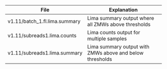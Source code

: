 | File | Explanation |
| ---- | ----------- |
| v1.11/batch_1.fl.lima.summary | Lima summary output where all ZMWs above thresholds |
| v1.11/subreads1.lima.counts | Lima counts output for multiple samples |
| v1.11/subreads1.lima.summary | Lima summary output with ZMWs above and below thresholds |
